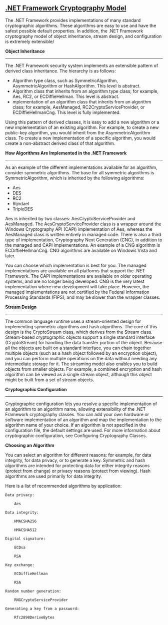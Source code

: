 [.NET Framework Cryptography Model](https://msdn.microsoft.com/en-us/library/0ss79b2x.aspx)
---

The .NET Framework provides implementations of many standard cryptographic algorithms. These algorithms are easy to use and have the safest possible default properties. In addition, the .NET Framework cryptography model of object inheritance, stream design, and configuration is extremely extensible/

**Object Inheritance**

---

The .NET Framework security system implements an extensible pattern of derived class inheritance. The hierarchy is as follows: 

  - Algorithm type class, such as SymmetricAlgorithm, AsymmetricAlgorithm or HashAlgorithm. This level is abstract.
  - Algorithm class that inherits from an algorithm type class; for example, Aes, RC2, or ECDiffieHellman. This level is abstract.
  - mplementation of an algorithm class that inherits from an algorithm class; for example, AesManaged, RC2CryptoServiceProvider, or ECDiffieHellmanCng. This level is fully implemented.
  
Using this pattern of derived classes, it is easy to add a new algorithm or a new implementation of an existing algorithm. For example, to create a new public-key algorithm, you would inherit from the AsymmetricAlgorithm class. To create a new implementation of a specific algorithm, you would create a non-abstract derived class of that algorithm.

**How Algorithms Are Implemented in the .NET Framework**

---

As an example of the different implementations available for an algorithm, consider symmetric algorithms. The base for all symmetric algorithms is SymmetricAlgorithm, which is inherited by the following algorithms:

  - Aes
  - DES
  - RC2
  - Rijndael
  - TripleDES
  
Aes is inherited by two classes: AesCryptoServiceProvider and AesManaged. The AesCryptoServiceProvider class is a wrapper around the Windows Cryptography API (CAPI) implementation of Aes, whereas the AesManaged class is written entirely in managed code. There is also a third type of implementation, Cryptography Next Generation (CNG), in addition to the managed and CAPI implementations. An example of a CNG algorithm is ECDiffieHellmanCng. CNG algorithms are available on Windows Vista and later. 

You can choose which implementation is best for you. The managed implementations are available on all platforms that support the .NET Framework. The CAPI implementations are available on older operating systems, and are no longer being developed. CNG is the very latest implementation where new development will take place. However, the managed implementations are not certified by the Federal Information Processing Standards (FIPS), and may be slower than the wrapper classes.

**Stream Design**

---

The common language runtime uses a stream-oriented design for implementing symmetric algorithms and hash algorithms. The core of this design is the CryptoStream class, which derives from the Stream class. Stream-based cryptographic objects support a single standard interface (CryptoStream) for handling the data transfer portion of the object. Because all the objects are built on a standard interface, you can chain together multiple objects (such as a hash object followed by an encryption object), and you can perform multiple operations on the data without needing any intermediate storage for it. The streaming model also enables you to build objects from smaller objects. For example, a combined encryption and hash algorithm can be viewed as a single stream object, although this object might be built from a set of stream objects.

**Cryptographic Configuration**

---

Cryptographic configuration lets you resolve a specific implementation of an algorithm to an algorithm name, allowing extensibility of the .NET Framework cryptography classes. You can add your own hardware or software implementation of an algorithm and map the implementation to the algorithm name of your choice. If an algorithm is not specified in the configuration file, the default settings are used. For more information about cryptographic configuration, see Configuring Cryptography Classes.

**Choosing an Algorithm**

You can select an algorithm for different reasons: for example, for data integrity, for data privacy, or to generate a key. Symmetric and hash algorithms are intended for protecting data for either integrity reasons (protect from change) or privacy reasons (protect from viewing). Hash algorithms are used primarily for data integrity.

Here is a list of recommended algorithms by application:

    Data privacy:

        Aes

    Data integrity:

        HMACSHA256

        HMACSHA512

    Digital signature:

        ECDsa

        RSA

    Key exchange:

        ECDiffieHellman

        RSA

    Random number generation:

        RNGCryptoServiceProvider

    Generating a key from a password:

        Rfc2898DeriveBytes
